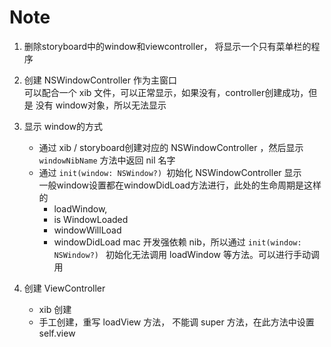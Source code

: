 
# Note  

1. 删除storyboard中的window和viewcontroller， 将显示一个只有菜单栏的程序  
2. 创建 NSWindowController 作为主窗口  
    可以配合一个 xib 文件，可以正常显示，如果没有，controller创建成功，但是 没有 window对象，所以无法显示  
    

3. 显示 window的方式  
    * 通过 xib / storyboard创建对应的 NSWindowController ，然后显示   
        `windowNibName` 方法中返回  nil 名字
    * 通过 `init(window: NSWindow?) `初始化 NSWindowController 显示  
        一般window设置都在windowDidLoad方法进行，此处的生命周期是这样的  
        * loadWindow,
        * is WindowLoaded 
        * windowWillLoad
        * windowDidLoad
        mac 开发强依赖 nib，所以通过 `init(window: NSWindow?) ` 初始化无法调用 loadWindow 等方法。可以进行手动调用  
        


4. 创建 ViewController  
    * xib 创建  
    * 手工创建，重写 loadView 方法， 不能调  super 方法，在此方法中设置 self.view 
